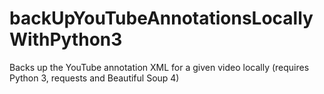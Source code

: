 # backUpYouTubeAnnotationsLocallyWithPython3
Backs up the YouTube annotation XML for a given video locally (requires Python 3, requests and Beautiful Soup 4)
